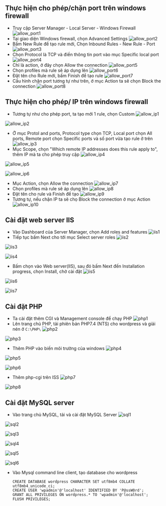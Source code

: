 ## Thực hiện cho phép/chặn port trên windows firewall
- Truy cập Server Manager - Local Server - Windows Firewall
![allow_port1](/image/allow_port1.png)
- Tại giao diện Windows firewall, chọn Advanced Settings
![allow_port2](/image/allow_port2.png)
- Bấm New Rule để tạo rule mới, Chọn Inbound Rules - New Rule - Port
![allow_port3](/image/allow_port3.png)
- Chọn Protocol là TCP và điền thông tin port vào mục Specific local port
![allow_port4](/image/allow_port4.png)
- Chỉ là action, ở đây chọn Allow the connection
![allow_port5](/image/allow_port5.png)
- Chọn profiles mà rule sẽ áp dụng lên
![allow_port6](/image/allow_port6.png)
- Đặt tên cho Rule mới, bấm Finish để tạo rule
![allow_port7](/image/allow_port7.png)
- Cấu hình chặn port tương tự như trên, ở mục Action ta sẽ chọn Block the connection
![allow_port8](/image/allow_port8.png)
## Thực hiện cho phép/ IP trên windows firewall
- Tương tự như cho phép port, ta tạo mới 1 rule, chọn Custom
![allow_ip1](/image/allow_ip1.png)

![allow_ip2](/image/allow_ip2.png)
- Ở mục Protol and ports, Protocol type chọn TCP, Local port chọn All ports, Remote port chọn Specific ports và số port vừa tạo rule ở trên
![allow_ip3](/image/allow_ip3.png)
- Mục Scope, chọn "Which remote IP addresses does this rule apply to", thêm IP mà ta cho phép truy cập
![allow_ip4](/image/allow_ip4.png)

![allow_ip5](/image/allow_ip5.png)

![allow_ip6](/image/allow_ip6.png)
- Mục Action, chọn Allow the connection
![allow_ip7](/image/allow_ip7.png)
- Chọn profiles mà rule sẽ áp dụng lên
![allow_ip8](/image/allow_ip8.png)
- Đặt tên cho rule và Finish để tạo
![allow_ip9](/image/allow_ip9.png)
- Tương tự, nếu chặn IP ta sẽ chọ Block the connection ở mục Action
![allow_ip10](/image/allow_ip10.png)
## Cài đặt web server IIS
- Vào Dashboard của Server Manager, chọn Add roles and features
![iis1](/image/iis1.png)
- Tiếp tục bấm Next cho tới mục Select server roles
![iis2](/image/iis2.png)

![iis3](/image/iis3.png)

![iis4](/image/iis4.png)
- Bấm chọn vào Web server(IIS), sau đó bấm Next đến Installation progress, chọn Install, chờ cài đặt
![iis5](/image/iis5.png)

![iis6](/image/iis6.png)

![iis7](/image/iis7.png)
## Cài đặt PHP
- Ta cài đặt thêm CGI và Management console để chạy PHP
![php1](/image/php1.png)
- Lên trang chủ PHP, tải phiên bản PHP7.4 (NTS) cho wordpress và giải nén ở ``C:\PHP\``
![php2](/image/php2.png)

![php3](/image/php3.png)
- Thêm PHP vào biến môi trường của windows
![php4](/image/php4.png)

![php5](/image/php5.png)

![php6](/image/php6.png)
- Thêm php-cgi trên ISS
![php7](/image/php7.png)

![php8](/image/php8.png)
## Cài đặt MySQL server
- Vào trang chủ MySQL, tải và cài đặt MySQL Server
![sql1](/image/sql1.png)

![sql2](/image/sql2.png)

![sql3](/image/sql3.png)

![sql4](/image/sql4.png)

![sql5](/image/sql5.png)

![sql6](/image/sql6.png)
- Vào Mysql command line client, tạo database cho wordpress
	```
	CREATE DATABASE wordpress CHARACTER SET utf8mb4 COLLATE utf8mb4_unicode_ci;
	CREATE USER 'wpadmin'@'localhost' IDENTIFIED BY 'P@ssW0rd';
	GRANT ALL PRIVILEGES ON wordpress.* TO 'wpadmin'@'localhost';
	FLUSH PRIVILEGES;
	```
